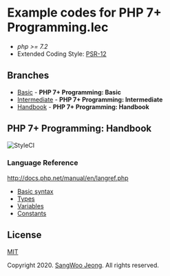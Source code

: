 # Example codes for PHP 7+ Programming.lec

* *php >= 7.2*
* Extended Coding Style: [PSR-12](https://www.php-fig.org/psr/psr-12/)

## Branches

* [Basic](https://github.com/pronist/phplec/tree/basic) - **PHP 7+ Programming: Basic**
* [Intermediate](https://github.com/pronist/phplec/tree/intermediate) - **PHP 7+ Programming: Intermediate**
* [Handbook](https://github.com/pronist/phplec/tree/handbook) - **PHP 7+ Programming: Handbook**

## PHP 7+ Programming: Handbook

<p>
    <img src="https://github.styleci.io/repos/231129705/shield?branch=handbook" alt="StyleCI">
</p>

### Language Reference

<http://docs.php.net/manual/en/langref.php>

* [Basic syntax](https://github.com/pronist/phplec/tree/handbook/lang/BasicSyntax)
* [Types](https://github.com/pronist/phplec/tree/handbook/lang/Types)
* [Variables](https://github.com/pronist/phplec/tree/handbook/lang/Variables)
* [Constants](https://github.com/pronist/phplec/tree/handbook/lang/Constants)

## License

[MIT](https://github.com/pronist/phplec/blob/handbook/LICENSE)

Copyright 2020. [SangWoo Jeong](https://github.com/pronist). All rights reserved.
